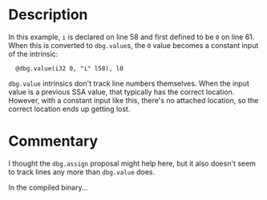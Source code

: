 # Description

In this example, `i` is declared on line 58 and first defined to be `0` on line
61. When this is converted to `dbg.value`s, the `0` value becomes a constant
input of the intrinsic:

```
  @dbg.value(i32 0, "i" l58), l0
```

`dbg.value` intrinsics don't track line numbers themselves. When the input value
is a previous SSA value, that typically has the correct location. However, with
a constant input like this, there's no attached location, so the correct
location ends up getting lost.

# Commentary

I thought the `dbg.assign` proposal might help here, but it also doesn't seem to
track lines any more than `dbg.value` does.

In the compiled binary...
